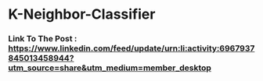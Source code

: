 # K-Neighbor-Classifier

### Link To The Post : https://www.linkedin.com/feed/update/urn:li:activity:6967937845013458944?utm_source=share&utm_medium=member_desktop
